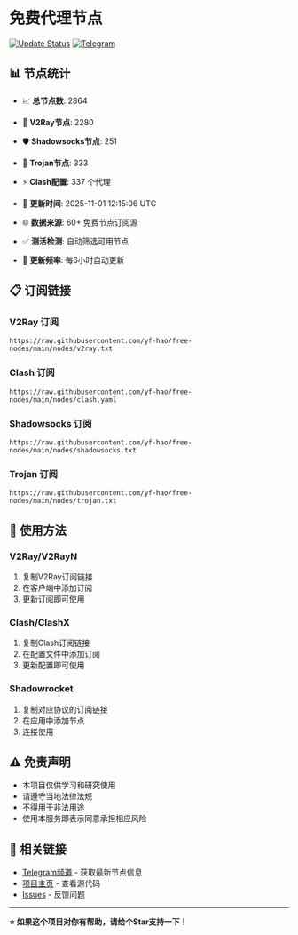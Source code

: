 # 免费代理节点

[![Update Status](https://github.com/yf-hao/free-nodes/workflows/Node%20Collector%20and%20Testing/badge.svg)](https://github.com/yf-hao/free-nodes/actions)
[![Telegram](https://img.shields.io/badge/📱_TG频道-2CA5E0?style=for-the-badge&logo=telegram&logoColor=white)](https://t.me/fq521)

## 📊 节点统计
- 📈 **总节点数**: 2864
- 🎯 **V2Ray节点**: 2280
- 🛡️ **Shadowsocks节点**: 251
- 🔐 **Trojan节点**: 333
- ⚡ **Clash配置**: 337 个代理

- 🔄 **更新时间**: 2025-11-01 12:15:06 UTC
- 🌐 **数据来源**: 60+ 免费节点订阅源
- ✅ **测活检测**: 自动筛选可用节点
- 🚀 **更新频率**: 每6小时自动更新

## 📋 订阅链接

### V2Ray 订阅
```
https://raw.githubusercontent.com/yf-hao/free-nodes/main/nodes/v2ray.txt
```

### Clash 订阅
```
https://raw.githubusercontent.com/yf-hao/free-nodes/main/nodes/clash.yaml
```

### Shadowsocks 订阅
```
https://raw.githubusercontent.com/yf-hao/free-nodes/main/nodes/shadowsocks.txt
```

### Trojan 订阅
```
https://raw.githubusercontent.com/yf-hao/free-nodes/main/nodes/trojan.txt
```

## 📱 使用方法

### V2Ray/V2RayN
1. 复制V2Ray订阅链接
2. 在客户端中添加订阅
3. 更新订阅即可使用

### Clash/ClashX
1. 复制Clash订阅链接
2. 在配置文件中添加订阅
3. 更新配置即可使用

### Shadowrocket
1. 复制对应协议的订阅链接
2. 在应用中添加节点
3. 连接使用

## ⚠️ 免责声明

- 本项目仅供学习和研究使用
- 请遵守当地法律法规
- 不得用于非法用途
- 使用本服务即表示同意承担相应风险

## 🔗 相关链接

- [Telegram频道](https://t.me/fq521) - 获取最新节点信息
- [项目主页](https://github.com/yf-hao/free-nodes) - 查看源代码
- [Issues](https://github.com/yf-hao/free-nodes/issues) - 反馈问题

---

**⭐ 如果这个项目对你有帮助，请给个Star支持一下！**
